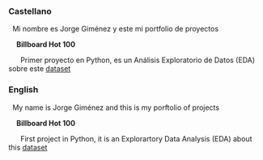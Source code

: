 ### Castellano
&nbsp;&nbsp;Mi nombre es Jorge Giménez y este mi portfolio de proyectos

&nbsp;&nbsp;&nbsp;&nbsp;**Billboard Hot 100**

&nbsp;&nbsp;&nbsp;&nbsp;&nbsp;&nbsp;Primer proyecto en Python, es un Análisis Exploratorio de Datos (EDA) sobre este [dataset](https://www.kaggle.com/datasets/thedevastator/billboard-hot-100-audio-features)

### English

&nbsp;&nbsp;My name is Jorge Giménez and this is my porftolio of projects

&nbsp;&nbsp;&nbsp;&nbsp;**Billboard Hot 100**

&nbsp;&nbsp;&nbsp;&nbsp;&nbsp;&nbsp;First project in Python, it is an Explorartory Data Analysis (EDA) about this [dataset](https://www.kaggle.com/datasets/thedevastator/billboard-hot-100-audio-features)

